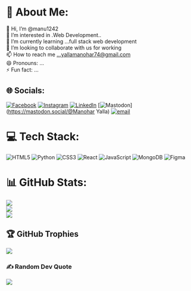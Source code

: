 # 💫 About Me:
👋 Hi, I’m @manu1242<br>👀 I’m interested in .Web Development..<br>🌱 I’m currently learning ...full stack web development<br>💞️ I’m looking to collaborate with us for working<br>📫 How to reach me ...yallamanohar74@gmail.com<br>😄 Pronouns: ...<br>⚡ Fun fact: ...


## 🌐 Socials:
[![Facebook](https://img.shields.io/badge/Facebook-%231877F2.svg?logo=Facebook&logoColor=white)](https://www.facebook.com/manohar.yalla.9) [![Instagram](https://img.shields.io/badge/Instagram-%23E4405F.svg?logo=Instagram&logoColor=white)](https://www.instagram.com/manohar__y/) [![LinkedIn](https://img.shields.io/badge/LinkedIn-%230077B5.svg?logo=linkedin&logoColor=white)](https://www.linkedin.com/in/manohar-yalla/) [![Mastodon](https://img.shields.io/badge/-MASTODON-%232B90D9?logo=mastodon&logoColor=white)](https://mastodon.social/@Manohar Yalla) [![email](https://img.shields.io/badge/Email-D14836?logo=gmail&logoColor=white)](mailto:yallamanohar74@gmail.com) 

# 💻 Tech Stack:
![HTML5](https://img.shields.io/badge/html5-%23E34F26.svg?style=for-the-badge&logo=html5&logoColor=white) ![Python](https://img.shields.io/badge/python-3670A0?style=for-the-badge&logo=python&logoColor=ffdd54) ![CSS3](https://img.shields.io/badge/css3-%231572B6.svg?style=for-the-badge&logo=css3&logoColor=white) ![React](https://img.shields.io/badge/react-%2320232a.svg?style=for-the-badge&logo=react&logoColor=%2361DAFB) ![JavaScript](https://img.shields.io/badge/javascript-%23323330.svg?style=for-the-badge&logo=javascript&logoColor=%23F7DF1E) ![MongoDB](https://img.shields.io/badge/MongoDB-%234ea94b.svg?style=for-the-badge&logo=mongodb&logoColor=white) ![Figma](https://img.shields.io/badge/figma-%23F24E1E.svg?style=for-the-badge&logo=figma&logoColor=white)
# 📊 GitHub Stats:
![](https://github-readme-stats.vercel.app/api?username=manu1242&theme=dark&hide_border=false&include_all_commits=false&count_private=false)<br/>
![](https://github-readme-streak-stats.herokuapp.com/?user=manu1242&theme=dark&hide_border=false)<br/>
![](https://github-readme-stats.vercel.app/api/top-langs/?username=manu1242&theme=dark&hide_border=false&include_all_commits=false&count_private=false&layout=compact)

## 🏆 GitHub Trophies
![](https://github-profile-trophy.vercel.app/?username=manu1242&theme=radical&no-frame=false&no-bg=true&margin-w=4)

### ✍️ Random Dev Quote
![](https://quotes-github-readme.vercel.app/api?type=vetical&theme=radical)


<!-- Proudly created with GPRM ( https://gprm.itsvg.in ) -->
<!---
manu1242/manu1242 is a ✨ special ✨ repository because its `README.md` (this file) appears on your GitHub profile.
You can click the Preview link to take a look at your changes.
--->
